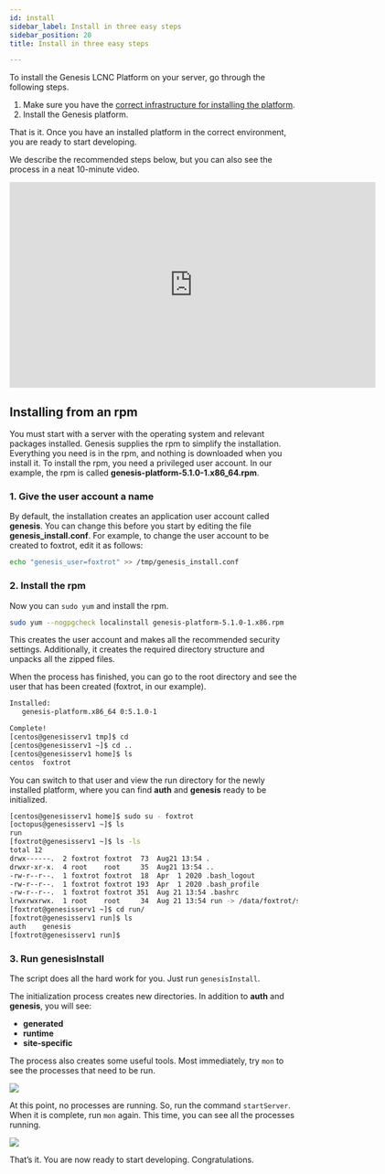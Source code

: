 ```yaml
---
id: install
sidebar_label: Install in three easy steps
sidebar_position: 20
title: Install in three easy steps

---
```

To install the Genesis LCNC Platform on your server, go through the following steps.

1. Make sure you have the [correct infrastructure for installing the platform](/getting-started/get-ready-to-develop/requirements/).
2. Install the Genesis platform.

That is it. Once you have an installed platform in the correct environment, you are ready to start developing.

We describe the recommended steps below, but you can also see the process in a neat 10-minute video.

<iframe src="https://player.vimeo.com/video/590505594?h=5a99336928" width="640" height="360" frameBorder="0" allow="autoplay; fullscreen; picture-in-picture" allowFullScreen></iframe>

## Installing from an rpm

You must start with a server with the operating system and relevant packages installed. Genesis supplies the rpm to simplify the installation. Everything you need is in the rpm, and nothing is downloaded when you install it.
To install the rpm, you need a privileged user account.
In our example, the rpm is called **genesis-platform-5.1.0-1.x86_64.rpm**.

### 1. Give the user account a name

By default, the installation creates an application user account called **genesis**. You can change this before you start by editing the file **genesis_install.conf**. For example, to change the user account to be created to foxtrot, edit it as follows:

```bash
echo "genesis_user=foxtrot" >> /tmp/genesis_install.conf
```

### 2. Install the rpm

Now you can `sudo yum` and install the rpm.

```bash
sudo yum --nogpgcheck localinstall genesis-platform-5.1.0-1.x86.rpm
```

This creates the user account and makes all the recommended security settings. Additionally, it creates the required directory structure and unpacks all the zipped files.

When the process has finished, you can go to the root directory and see the user that has been created (foxtrot, in our example).

```bash
Installed:
   genesis-platform.x86_64 0:5.1.0-1

Complete!
[centos@genesisserv1 tmp]$ cd
[centos@genesisserv1 ~]$ cd ..
[centos@genesisserv1 home]$ ls
centos  foxtrot
```


You can switch to that user and view the run directory for the newly installed platform, where you can find **auth** and **genesis** ready to be initialized.

```bash
[centos@genesisserv1 home]$ sudo su - foxtrot
[octopus@genesisserv1 ~]$ ls
run
[foxtrot@genesisserv1 ~]$ ls -ls
total 12
drwx------.  2 foxtrot foxtrot  73  Aug21 13:54 .
drwxr-xr-x.  4 root    root     35  Aug21 13:54 ..
-rw-r--r--.  1 foxtrot foxtrot  18  Apr  1 2020 .bash_logout
-rw-r--r--.  1 foxtrot foxtrot 193  Apr  1 2020 .bash_profile
-rw-r--r--.  1 foxtrot foxtrot 351  Aug 21 13:54 .bashrc
lrwxrwxrwx.  1 root    root     34  Aug 21 13:54 run -> /data/foxtrot/server/20210821/run/
[foxtrot@genesisserv1 ~]$ cd run/
[foxtrot@genesisserv1 run]$ ls
auth    genesis
[foxtrot@genesisserv1 run]$
```


### 3. Run genesisInstall

The script does all the hard work for you. Just run `genesisInstall`.

The initialization process creates new directories. In addition to **auth** and **genesis**, you will see:
* **generated**
* **runtime**
* **site-specific**

The process also creates some useful tools. Most immediately, try `mon` to see the processes that need to be run.

![](/img/joseph5-mon.png)

At this point, no processes are running. So, run the command `startServer`. When it is complete, run `mon` again. This time, you can see all the processes running.

![](/img/mon-processes-running.png)

That’s it. You are now ready to start developing. Congratulations.